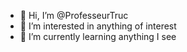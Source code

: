 - 👋 Hi, I’m @ProfesseurTruc
- 👀 I’m interested in anything of interest
- 🌱 I’m currently learning anything I see

<!---
ProfesseurTruc/ProfesseurTruc is a ✨ special ✨ repository because its `README.md` (this file) appears on your GitHub profile.
You can click the Preview link to take a look at your changes.
--->
